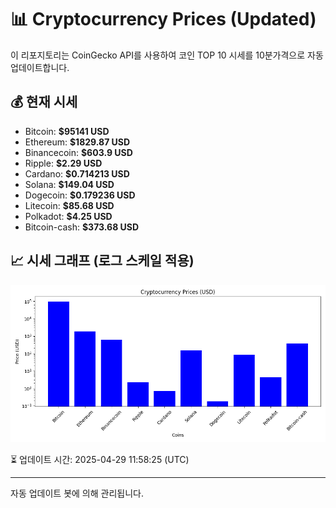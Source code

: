 
# 📊 Cryptocurrency Prices (Updated)

이 리포지토리는 CoinGecko API를 사용하여 코인 TOP 10 시세를 10분가격으로 자동 업데이트합니다.

## 💰 현재 시세
- Bitcoin: **$95141 USD**
- Ethereum: **$1829.87 USD**
- Binancecoin: **$603.9 USD**
- Ripple: **$2.29 USD**
- Cardano: **$0.714213 USD**
- Solana: **$149.04 USD**
- Dogecoin: **$0.179236 USD**
- Litecoin: **$85.68 USD**
- Polkadot: **$4.25 USD**
- Bitcoin-cash: **$373.68 USD**

## 📈 시세 그래프 (로그 스케일 적용)
![Crypto Prices](crypto_prices.png)

⏳ 업데이트 시간: 2025-04-29 11:58:25 (UTC)

---
자동 업데이트 봇에 의해 관리됩니다.

